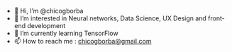 - 👋 Hi, I’m @chicogborba
- 👀 I’m interested in Neural networks, Data Science, UX Design and front-end development
- 🌱 I’m currently learning TensorFlow
- 📫 How to reach me : chicogborba@gmail.com 

<!---
chicogborba/chicogborba is a ✨ special ✨ repository because its `README.md` (this file) appears on your GitHub profile.
You can click the Preview link to take a look at your changes.
--->
